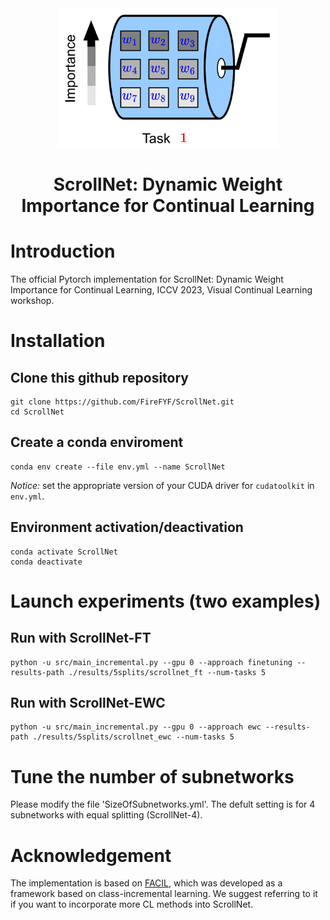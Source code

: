 <div align="center">
<img src="./scrollnet.gif" width="350px">

# ScrollNet: Dynamic Weight Importance for Continual Learning

<div align="left">

# Introduction
The official Pytorch implementation for ScrollNet: Dynamic Weight Importance for Continual Learning, ICCV 2023, Visual Continual Learning workshop.

# Installation
## Clone this github repository
```
git clone https://github.com/FireFYF/ScrollNet.git
cd ScrollNet
```
## Create a conda enviroment
```
conda env create --file env.yml --name ScrollNet
```
*Notice:* set the appropriate version of your CUDA driver for `cudatoolkit` in `env.yml`.
## Environment activation/deactivation
```
conda activate ScrollNet
conda deactivate
```

# Launch experiments (two examples)

## Run with ScrollNet-FT
```
python -u src/main_incremental.py --gpu 0 --approach finetuning --results-path ./results/5splits/scrollnet_ft --num-tasks 5
```

## Run with ScrollNet-EWC
```
python -u src/main_incremental.py --gpu 0 --approach ewc --results-path ./results/5splits/scrollnet_ewc --num-tasks 5
```

# Tune the number of subnetworks
Please modify the file 'SizeOfSubnetworks.yml'. The defult setting is for 4 subnetworks with equal splitting (ScrollNet-4).  

# Acknowledgement
The implementation is based on [FACIL](https://github.com/mmasana/FACIL), which was developed as a framework based on class-incremental learning. We suggest referring to it if you want to incorporate more CL methods into ScrollNet.
